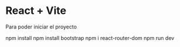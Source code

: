 # React + Vite
Para poder iniciar el proyecto 

npm install
npm install bootstrap
npm i react-router-dom
npm run dev 
